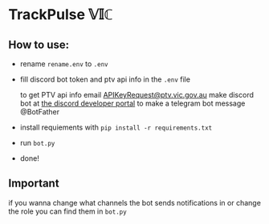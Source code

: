 # TrackPulse 𝕍𝕀ℂ

## How to use:
- rename `rename.env` to `.env`
- fill discord bot token and ptv api info in the `.env` file

    to get PTV api info email [APIKeyRequest@ptv.vic.gov.au](mailto:APIKeyRequest@ptv.vic.gov.au)
    make discord bot at [the discord developer portal](https://discord.com/developers/applications)
    to make a telegram bot message @BotFather
- install requiements with `pip install -r requirements.txt`
- run `bot.py`
- done!

## Important
if you wanna change what channels the bot sends notifications in or change the role you can find them in `bot.py`